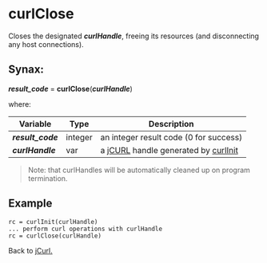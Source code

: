 # curlClose

Closes the designated ***curlHandle***, freeing its resources (and disconnecting any host connections).

## Synax:

***result_code*** = **curlClose**(***curlHandle***)

where:

| Variable | Type | Description |
|--|--|--|
***result_code*** | integer | an integer result code (0 for success)
***curlHandle*** | var | a [jCURL](../../jcurl) handle generated by [curlInit](../curlinit)
>Note: that curlHandles will be automatically cleaned up on program termination.

## Example

```
rc = curlInit(curlHandle)
... perform curl operations with curlHandle
rc = curlClose(curlHandle)
```

Back to [jCurl.](./../README.md)
